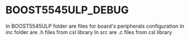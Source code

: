 # BOOST5545ULP_DEBUG
In BOOST5545ULP folder are files for board's peripherals configuration
In inc folder are .h files from csl library
In src are .c files from csl library
